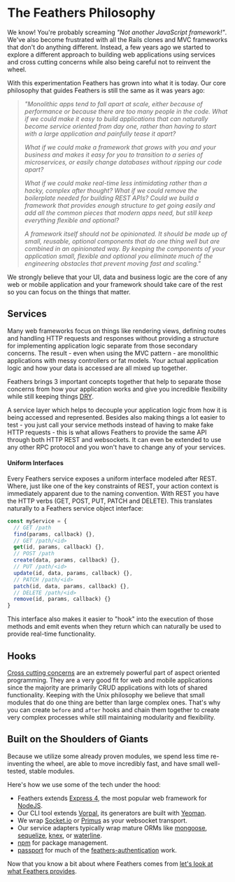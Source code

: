 # The Feathers Philosophy

We know! You're probably screaming _"Not another JavaScript framework!"_. We've also become frustrated with all the Rails clones and MVC frameworks that don't do anything different. Instead, a few years ago we started to explore a different approach to building web applications using services and cross cutting concerns while also being careful not to reinvent the wheel.

With this experimentation Feathers has grown into what it is today. Our core philosophy that guides Feathers is still the same as it was years ago:

> _"Monolithic apps tend to fall apart at scale, either because of performance or because there are too many people in the code. What if we could make it easy to build applications that can naturally become service oriented from day one, rather than having to start with a large application and painfully tease it apart?_
>
> _What if we could make a framework that grows with you and your business and makes it easy for you to transition to a series of microservices, or easily change databases without ripping our code apart?_
>
> _What if we could make real-time less intimidating rather than a hacky, complex after thought? What if we could remove the boilerplate needed for building REST APIs? Could we build a framework that provides enough structure to get going easily and add all the common pieces that modern apps need, but still keep everything flexible and optional?_
>
> _A framework itself should not be opinionated. It should be made up of small, reusable, optional components that do one thing well but are combined in an opinionated way. By keeping the components of your application small, flexible and optional you eliminate much of the engineering obstacles that prevent moving fast and scaling."_

We strongly believe that your UI, data and business logic are the core of any web or mobile application and your framework should take care of the rest so you can focus on the things that matter.

## Services

Many web frameworks focus on things like rendering views, defining routes and handling HTTP requests and responses without providing a structure for implementing application logic separate from those secondary concerns. The result - even when using the MVC pattern - are monolithic applications with messy controllers or fat models. Your actual application logic and how your data is accessed are all mixed up together.

Feathers brings 3 important concepts together that help to separate those concerns from how your application works and give you incredible flexibility while still keeping things [DRY](https://en.wikipedia.org/wiki/Don%27t_repeat_yourself).

A service layer which helps to decouple your application logic from how it is being accessed and represented. Besides also making things a lot easier to test - you just call your service methods instead of having to make fake HTTP requests - this is what allows Feathers to provide the same API through both HTTP REST and websockets. It can even be extended to use any other RPC protocol and you won't have to change any of your services.

#### Uniform Interfaces

Every Feathers service exposes a uniform interface modeled after REST. Where, just like one of the key constraints of REST, your action context is immediately apparent due to the naming convention. With REST you have the HTTP verbs (GET, POST, PUT, PATCH and DELETE). This translates naturally to a Feathers service object interface:

```js
const myService = {
  // GET /path
  find(params, callback) {},
  // GET /path/<id>
  get(id, params, callback) {},
  // POST /path
  create(data, params, callback) {},
  // PUT /path/<id>
  update(id, data, params, callback) {},
  // PATCH /path/<id>
  patch(id, data, params, callback) {},
  // DELETE /path/<id>
  remove(id, params, callback) {}
}
```

This interface also makes it easier to "hook" into the execution of those methods and emit events when they return which can naturally be used to provide real-time functionality.

## Hooks

[Cross cutting concerns](https://en.wikipedia.org/wiki/Cross-cutting_concern) are an extremely powerful part of aspect oriented programming. They are a very good fit for web and mobile applications since the majority are primarily CRUD applications with lots of shared functionality. Keeping with the Unix philosophy we believe that small modules that do one thing are better than large complex ones. That's why you can create `before` and `after` hooks and chain them together to create very complex processes while still maintaining modularity and flexibility.

## Built on the Shoulders of Giants

Because we utilize some already proven modules, we spend less time re-inventing the wheel, are able to move incredibly fast, and have small well-tested, stable modules.

Here's how we use some of the tech under the hood:

- Feathers extends [Express 4](http://expressjs.com), the most popular web framework for [NodeJS](http://nodejs.org/).
- Our CLI tool extends [Vorpal](http://vorpal.js.org), its generators are built with [Yeoman](http://yeoman.io/).
- We wrap [Socket.io](http://socket.io/) or [Primus](https://github.com/primus/primus) as your websocket transport.
- Our service adapters typically wrap mature ORMs like [mongoose](http://mongoosejs.com/), [sequelize](http://docs.sequelizejs.com/), [knex](http://knexjs.org/), or [waterline](https://github.com/balderdashy/waterline).
- [npm](http://npmjs.org) for package management.
- [passport](http://passportjs.org/) for much of the [feathers-authentication](https://github.com/feathersjs/feathers-authentication) work.

Now that you know a bit about where Feathers comes from [let's look at what Feathers provides](features.md).
